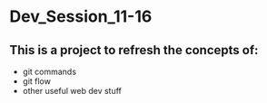 # Dev_Session_11-16

## This is a project to refresh the concepts of:

  - git commands
  - git flow
  - other useful web dev stuff

